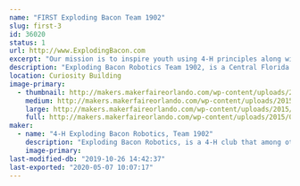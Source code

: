 ```yaml
---
name: "FIRST Exploding Bacon Team 1902"
slug: first-3
id: 36020
status: 1
url: http://www.ExplodingBacon.com
excerpt: "Our mission is to inspire youth using 4-H principles along with the tenets of gracious professionalism to explore science and technology through a mentor based program, which develops leadership and life skills while encouraging innovation, creative solutions to engineering and technical challenges."
description: "Exploding Bacon Robotics Team 1902, is a Central Florida 4-H club for High School aged students that among other things, participates in FIRST. Our students learn engineering, computer programming, and hands-on machinery skills, as well as the problem solving, strategic thinking, time management, public speaking, teamwork and leadership skills essential in any career. The goal is to inspire and support these youth members to continue on to higher education in trade schools and STEM programs in college."
location: Curiosity Building
image-primary:
  - thumbnail: http://makers.makerfaireorlando.com/wp-content/uploads/2015/07/2015-magnet-150x150.jpg
    medium: http://makers.makerfaireorlando.com/wp-content/uploads/2015/07/2015-magnet-300x300.jpg
    large: http://makers.makerfaireorlando.com/wp-content/uploads/2015/07/2015-magnet.jpg
    full: http://makers.makerfaireorlando.com/wp-content/uploads/2015/07/2015-magnet.jpg
maker:
  - name: "4-H Exploding Bacon Robotics, Team 1902"
    description: "Exploding Bacon Robotics, is a 4-H club that among other things, participates in FIRST. Our students learn engineering, computer programming, and hands-on machinery skills, as well as the problem solving, strategic thinking, time management, public speaking, teamwork and leadership skills essential in any career. The goal is to inspire and support these youth members to continue on to higher education in trade schools and STEM programs in college."
    image-primary: 
last-modified-db: "2019-10-26 14:42:37"
last-exported: "2020-05-07 10:07:17"
---
```

